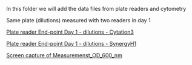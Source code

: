 In this folder we will add the data files from plate readers and cytometry 


Same plate (dilutions) measured with two readers in day 1

[Plate reader End-point Day 1 - dilutions - Cytation3](./Experiment-GFP-2021-11-23-Cytation3.xlsx)

[Plate reader End-point Day 1 - dilutions - SynergyH1](./Experiment-GFP-2021-11-23-SynergyH1.xlsx)

[Screen capture of Measuremenst_OD_600_nm](./0A572827-5A49-4AD4-9BE5-90AE19A69E9E.jpeg)
